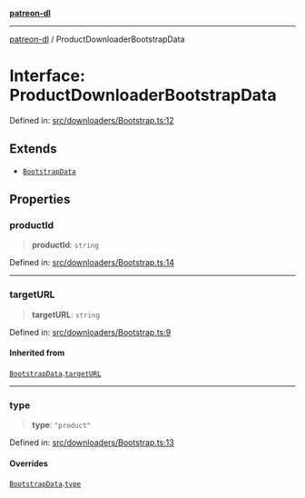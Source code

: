 [**patreon-dl**](../README.md)

***

[patreon-dl](../README.md) / ProductDownloaderBootstrapData

# Interface: ProductDownloaderBootstrapData

Defined in: [src/downloaders/Bootstrap.ts:12](https://github.com/patrickkfkan/patreon-dl/blob/13dcc2ff5398507f6088673ed657c12686142841/src/downloaders/Bootstrap.ts#L12)

## Extends

- [`BootstrapData`](BootstrapData.md)

## Properties

### productId

> **productId**: `string`

Defined in: [src/downloaders/Bootstrap.ts:14](https://github.com/patrickkfkan/patreon-dl/blob/13dcc2ff5398507f6088673ed657c12686142841/src/downloaders/Bootstrap.ts#L14)

***

### targetURL

> **targetURL**: `string`

Defined in: [src/downloaders/Bootstrap.ts:9](https://github.com/patrickkfkan/patreon-dl/blob/13dcc2ff5398507f6088673ed657c12686142841/src/downloaders/Bootstrap.ts#L9)

#### Inherited from

[`BootstrapData`](BootstrapData.md).[`targetURL`](BootstrapData.md#targeturl)

***

### type

> **type**: `"product"`

Defined in: [src/downloaders/Bootstrap.ts:13](https://github.com/patrickkfkan/patreon-dl/blob/13dcc2ff5398507f6088673ed657c12686142841/src/downloaders/Bootstrap.ts#L13)

#### Overrides

[`BootstrapData`](BootstrapData.md).[`type`](BootstrapData.md#type)
